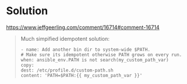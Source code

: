 # Solution
https://www.jeffgeerling.com/comment/16714#comment-16714
>Much simpified idempotent solution:
>```
>- name: Add another bin dir to system-wide $PATH.
># Make sure its idempotent otherwise PATH grows on every run.
>when: ansible_env.PATH is not search(my_custom_path_var)
>copy:
>dest: /etc/profile.d/custom-path.sh
>content: 'PATH=$PATH:{{ my_custom_path_var }}'
>```
